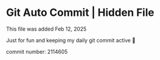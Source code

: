 # Git Auto Commit | Hidden File

This file was added Feb 12, 2025

Just for fun and keeping my daily git commit active 🤪

commit number: 2114605
